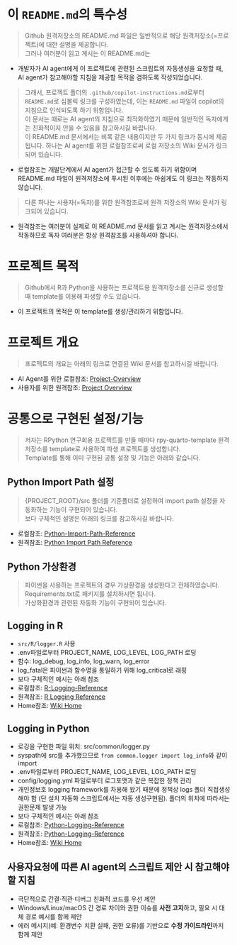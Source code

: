 # 이 `README.md`의 특수성
> Github 원격저장소의 README.md 파일은 일반적으로 해당 원격저장소(=프로젝트)에 대한 설명을 제공합니다.      
> 그러나 여러분이 읽고 계시는 이 README.md는 
- 개발자가 AI agent에게 이 프로젝트에 관련된 스크립트의 자동생성을 요청할 때, AI agent가 참고해야할 지침을 제공할 목적을 겸하도록 작성되었습니다.   
> 그래서, 프로젝트 폴더의 `.github/copilot-instructions.md`로부터 `README.md`로 심볼릭 링크를 구성하였는데, 이는 `README.md` 파일이 copilot의 지침으로 인식되도록 하기 위함입니다.   
> 이 문서는 때로는 AI agent의 지침으로 최적화하였기 때문에 일반적인 독자에게는 친화적이지 안을 수 있음을 참고하시길 바랍니다.   
> 이 README.md 문서에서는 비록 같은 내용이지만 두 가지 링크가 동시에 제공됩니다.
> 하나는 AI agent를 위한 로컬참조로써 로컬 저장소의 Wiki 문서가 링크되어 있습니다.
- 로컬참조는 개발단계에서 AI agent가 접근할 수 있도록 하기 위함이며 README.md 파일이 원격저장소에 푸시된 이후에는 아쉽게도 이 링크는 작동하지 않습니다.
> 다른 하나는 사용자(=독자)를 위한 원격참조로써 원격 저장소의 Wiki 문서가 링크되어 있습니다.
 - 원격참조는 여러분이 실제로 이 README.md 문서를 읽고 계시는 원격저장소에서 작동하므로 독자 여러분은 항상 원격참조를 사용하셔야 합니다.     
  
# 프로젝트 목적
> Github에서 R과 Python을 사용하는 프로젝트용 원격저장소를 신규로 생성할 때 template를 이용해 파생할 수도 있습니다.
- 이 프로젝트의 목적은 이 template를 생성/관리하기 위함입니다.

# 프로젝트 개요
> 프로젝트의 개요는 아래의 링크로 연결된 Wiki 문서를 참고하시길 바랍니다.      
- AI Agent를 위한 로컬참조: [Project-Overview](wiki/Project-Overview.md)   
- 사용자를 위한 원격참조: [Project Overview](https://github.com/RPythonStudy/rpy-quarto-template/wiki/Project-Overview)



# 공통으로 구현된 설정/기능
> 저자는 RPython 연구회용 프로젝트를 만들 때마다 rpy-quarto-template 원격저장소를 template로 사용하여 파생 프로젝트를 생성합니다.   
> Template를 통해 이미 구현된 공통 설정 및 기능은 아래와 같습니다.

## Python Import Path 설정
> {PROJECT_ROOT}/src 폴더를 기준폴더로 설정하여 import path 설정을 자동화하는 기능이 구현되어 있습니다.   
> 보다 구체적인 설명은 아래의 링크를 참고하시길 바랍니다.
- 로컬참조: [Python-Import-Path-Reference](wiki/Python-Import-Path-Reference(파이썬-임포트-경로-설정).md)
- 원격참조: [Python Import Path Reference](https://github.com/RPythonStudy/rpy-quarto-template/wiki/Python-Import-Path-Reference(파이썬-임포트-경로-설정))


## Python 가상환경
> 파이썬을 사용하는 프로젝트의 경우 가상환경을 생성한다고 전제하였습니다.   
> Requirements.txt로 패키지를 설치하시면 됩니다.   
> 가상화환경과 관련된 자동화 기능이 구현되어 있습니다. 


## Logging in R
- `src/R/logger.R` 사용
- .env파일로부터 PROJECT_NAME, LOG_LEVEL, LOG_PATH 로딩
- 함수: log_debug, log_info, log_warn, log_error
- log_fatal은 파이썬과 함수명을 통일하기 위해 log_critical로 래핑
- 보다 구체적인 예시는 아래 참조
- 로컬참조: [R-Logging-Reference](wiki/R-Logging-Reference.md)
- 원격참조: [R Logging Reference](https://github.com/RPythonStudy/rpy-quarto-template/wiki/R-Logging-Reference)
- Home참조: [Wiki Home](https://github.com/RPythonStudy/rpy-quarto-template/wiki/Home)



## Logging in Python 
- 로깅을 구현한 파일 위치: src/common/logger.py
- syspath에 src를 추가했으므로 `from common.logger import log_info`와 같이 import
- .env파일로부터 PROJECT_NAME, LOG_LEVEL, LOG_PATH 로딩
- config/logging.yml 파일로부터 로그포맷과 같은 복잡한 정책 관리
- 개인정보호 logging framework를 차용해 왔기 때문에 정책상 logs 폴더 직접생성해야 함 (단 설치 자동화 스크립트에서는 자동 생성구현됨). 폴더의 위치에 따라서는 권한문제 발생 가능
- 보다 구체적인 예시는 아래 참조
- 로컬참조: [Python-Logging-Reference](wiki/Python-Logging-Reference.md)
- 원격참조: [Python-Logging-Reference](https://github.com/RPythonStudy/rpy-quarto-template/wiki/Python-Logging-Reference)
- Home참조: [Wiki Home](https://github.com/RPythonStudy/rpy-quarto-template/wiki/Home)


## 사용자요청에 따른 AI agent의 스크립트 제안 시 참고해야할 지침
- 극단적으로 간결·직관·디버그 친화적 코드를 우선 제안
- Windows/Linux/macOS 간 경로 차이와 권한 이슈를 **사전 고지**하고, 필요 시 대체 경로 예시를 함께 제안
- 에러 메시지(예: 환경변수 치환 실패, 권한 오류)를 기반으로 **수정 가이드라인**까지 함께 제안

